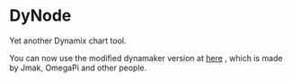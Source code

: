 # DyNode
Yet another Dynamix chart tool.

You can now use the modified dynamaker version at [here](https://dym.acxblog.site/app/src) , which is made by Jmak, OmegaPi and other people.
